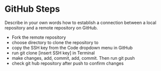 # GitHub Steps

Describe in your own words how to establish a connection between a local repository and a remote repository on GitHub.
- Fork the remote repository
- choose directory to clone the repository to
- copy the SSH key from the Code dropdown menu in GitHub
- run git clone [insert SSH key] in Terminal
- make changes, add, commit, add, commit. Then run git push
- check git hub repository after push to confirm changes
